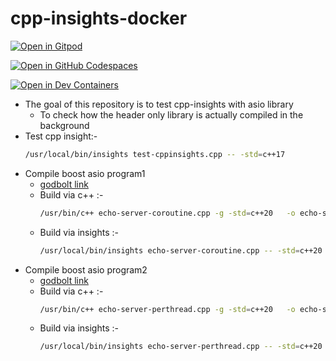# cpp-insights-docker

<a href="https://gitpod.io/#https://github.com/wahabshah/cpp-insights-docker" rel="nofollow noopener noreferrer" target="_blank" class="after:hidden"><img src="https://gitpod.io/button/open-in-gitpod.svg" alt="Open in Gitpod"></a>

[![Open in GitHub Codespaces](https://github.com/codespaces/badge.svg)](https://github.com/codespaces/new?hide_repo_select=true&ref=main&repo=667088999&machine=standardLinux32gb&devcontainer_path=.devcontainer%2Fdevcontainer.json&location=WestEurope)

[![Open in Dev Containers](https://img.shields.io/static/v1?label=Dev%20Containers&message=Open&color=blue&logo=visualstudiocode)](https://vscode.dev/redirect?url=vscode://ms-vscode-remote.remote-containers/cloneInVolume?url=https://github.com/wahabshah/cpp-insights-docker)

* The goal of this repository is to test cpp-insights with asio library
  * To check how the header only library is actually compiled in the background
* Test cpp insight:-
    ```sh
    /usr/local/bin/insights test-cppinsights.cpp -- -std=c++17
    ```
* Compile boost asio program1
    * [godbolt link](https://godbolt.org/z/vvhG6e31P)
    * Build via c++ :-
       ```sh
       /usr/bin/c++ echo-server-coroutine.cpp -g -std=c++20   -o echo-server-coroutine -lpthread
       ```
    * Build via insights :-
       ```sh
       /usr/local/bin/insights echo-server-coroutine.cpp -- -std=c++20 -lpthread
       ```
* Compile boost asio program2 
    * [godbolt link](https://godbolt.org/z/vvhG6e31P)
    * Build via c++ :-
       ```sh
       /usr/bin/c++ echo-server-perthread.cpp -g -std=c++20   -o echo-server-perthread1 -lpthread
       ```
    * Build via insights :-
       ```sh
       /usr/local/bin/insights echo-server-perthread.cpp -- -std=c++20 -lpthread
       ```
